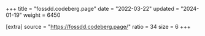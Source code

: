 +++
title = "fossdd.codeberg.page"
date = "2022-03-22"
updated = "2024-01-19"
weight = 6450

[extra]
source = "https://fossdd.codeberg.page/"
ratio = 34
size = 6
+++
